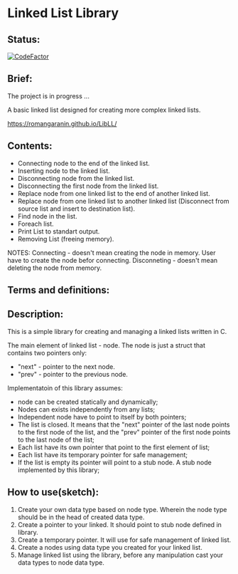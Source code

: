 Linked List Library
============
## Status:
[![CodeFactor](https://www.codefactor.io/repository/github/romangaranin/libll/badge)](https://www.codefactor.io/repository/github/romangaranin/libll)
## Brief:
The project is in progress ...

A basic linked list designed for creating more complex linked lists.

https://romangaranin.github.io/LibLL/

## Contents:
* Connecting node to the end of the linked list.
* Inserting node to the linked list.
* Disconnecting node from the linked list.
* Disconnecting the first node from the linked list.
* Replace node from one linked list to the end of another linked list.
* Replace node from one linked list to another linked list (Disconnect from source list and insert to destination list).
* Find node in the list.
* Foreach list.
* Print List to standart output.
* Removing List (freeing memory).

NOTES: 
Connecting - doesn't mean creating the node in memory. User have to create the node befor connecting.
Disconneting - doesn't mean deleting the node from memory.

## Terms and definitions:

## Description:
This is a simple library for creating and managing a linked lists written in C.

The main element of linked list - node. The node is just a struct that contains two pointers only:

- "next" - pointer to the next node.
- "prev" - pointer to the previous node.

Implementatoin of this library assumes:
- node can be created statically and dynamically;
- Nodes can exists independently from any lists; 
- Independent node have to point to itself by both pointers;
- The list is closed. It means that the "next" pointer of the last node points to the first node of the list,  and the "prev" pointer of the first node points to the last node of the list;
- Each list have its own pointer that point to the first element of list;
- Each list have its temporary pointer for safe management;
- If the list is empty its pointer will point to a stub node. A stub node implemented by this library; 
## How to use(sketch): 
1) Create your own data type based on node type. Wherein the node type should be in the head of created data type.
2) Create a pointer to your linked. It should point to stub node defined in library.
3) Create a temporary pointer. It will use for safe management of linked list.
4) Create a nodes using data type you created for your linked list.
5) Manage linked list using the library, before any manipulation cast your data types to node data type.








